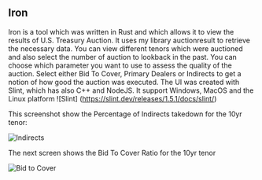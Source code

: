 ## Iron

Iron is a tool which was written in Rust and which allows it to view the results of U.S. Treasury Auction. It uses my library auctionresult to retrieve the necessary data. You can view different tenors which were auctioned and also select the number of auction to lookback in the past. You can choose which parameter you want to use to assess the quality of the auction. Select either Bid To Cover, Primary Dealers or Indirects to get a notion of how good the auction was executed. The UI was created with Slint, which has also C++ and NodeJS. It support Windows, MacOS and the Linux platform ![Slint] (https://slint.dev/releases/1.5.1/docs/slint/)

This screenshot show the Percentage of Indirects takedown for the 10yr tenor:

![Indirects](https://github.com/foxkill/iron/assets/7531860/e4491d1d-dcd1-454d-995a-96043a07ac49)

The next screen shows the Bid To Cover Ratio for the 10yr tenor

![Bid to Cover](https://github.com/foxkill/iron/assets/7531860/616c5ad9-7ac3-432b-b3da-cb177e23b3cd)



